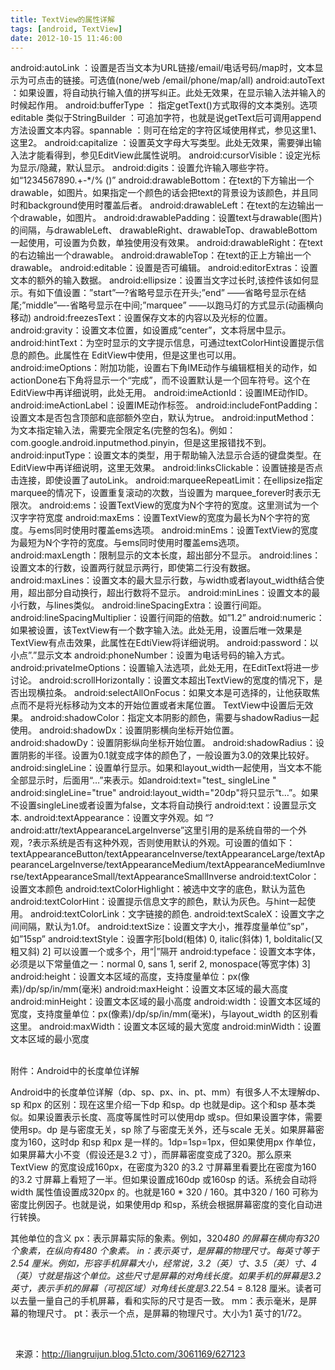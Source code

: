 ```yaml
---
title: TextView的属性详解
tags: [android, TextView]
date: 2012-10-15 11:46:00
---
```


<div align="left">android:autoLink ：设置是否当文本为URL链接/email/电话号码/map时，文本显示为可点击的链接。可选值(none/web /email/phone/map/all)
android:autoText ：如果设置，将自动执行输入值的拼写纠正。此处无效果，在显示输入法并输入的时候起作用。
android:bufferType ： 指定getText()方式取得的文本类别。选项editable 类似于StringBuilder ：可追加字符，也就是说getText后可调用append方法设置文本内容。spannable ：则可在给定的字符区域使用样式，参见这里1、这里2。
android:capitalize ：设置英文字母大写类型。此处无效果，需要弹出输入法才能看得到，参见EditView此属性说明。
android:cursorVisible：设定光标为显示/隐藏，默认显示。
android:digits：设置允许输入哪些字符。如&ldquo;1234567890.+-*/% ()&rdquo;
android:drawableBottom：在text的下方输出一个drawable，如图片。如果指定一个颜色的话会把text的背景设为该颜色，并且同时和background使用时覆盖后者。
android:drawableLeft：在text的左边输出一个drawable，如图片。
android:drawablePadding：设置text与drawable(图片)的间隔，与drawableLeft、 drawableRight、drawableTop、drawableBottom一起使用，可设置为负数，单独使用没有效果。
android:drawableRight：在text的右边输出一个drawable。
android:drawableTop：在text的正上方输出一个drawable。
android:editable：设置是否可编辑。
android:editorExtras：设置文本的额外的输入数据。
android:ellipsize：设置当文字过长时,该控件该如何显示。有如下值设置：&rdquo;start&rdquo;&mdash;?省略号显示在开头;&rdquo;end&rdquo; &mdash;&mdash;省略号显示在结尾;&rdquo;middle&rdquo;&mdash;-省略号显示在中间;&rdquo;marquee&rdquo; &mdash;&mdash;以跑马灯的方式显示(动画横向移动)
android:freezesText：设置保存文本的内容以及光标的位置。
android:gravity：设置文本位置，如设置成&ldquo;center&rdquo;，文本将居中显示。
android:hintText：为空时显示的文字提示信息，可通过textColorHint设置提示信息的颜色。此属性在 EditView中使用，但是这里也可以用。
android:imeOptions：附加功能，设置右下角IME动作与编辑框相关的动作，如actionDone右下角将显示一个&ldquo;完成&rdquo;，而不设置默认是一个回车符号。这个在EditView中再详细说明，此处无用。
android:imeActionId：设置IME动作ID。
android:imeActionLabel：设置IME动作标签。
android:includeFontPadding：设置文本是否包含顶部和底部额外空白，默认为true。
android:inputMethod：为文本指定输入法，需要完全限定名(完整的包名)。例如：com.google.android.inputmethod.pinyin，但是这里报错找不到。
android:inputType：设置文本的类型，用于帮助输入法显示合适的键盘类型。在EditView中再详细说明，这里无效果。
android:linksClickable：设置链接是否点击连接，即使设置了autoLink。
android:marqueeRepeatLimit：在ellipsize指定marquee的情况下，设置重复滚动的次数，当设置为 marquee_forever时表示无限次。
android:ems：设置TextView的宽度为N个字符的宽度。这里测试为一个汉字字符宽度
android:maxEms：设置TextView的宽度为最长为N个字符的宽度。与ems同时使用时覆盖ems选项。
android:minEms：设置TextView的宽度为最短为N个字符的宽度。与ems同时使用时覆盖ems选项。
android:maxLength：限制显示的文本长度，超出部分不显示。
android:lines：设置文本的行数，设置两行就显示两行，即使第二行没有数据。
android:maxLines：设置文本的最大显示行数，与width或者layout_width结合使用，超出部分自动换行，超出行数将不显示。
android:minLines：设置文本的最小行数，与lines类似。
android:lineSpacingExtra：设置行间距。
android:lineSpacingMultiplier：设置行间距的倍数。如&rdquo;1.2&rdquo;
android:numeric：如果被设置，该TextView有一个数字输入法。此处无用，设置后唯一效果是TextView有点击效果，此属性在EdtiView将详细说明。
android:password：以小点&rdquo;.&rdquo;显示文本
android:phoneNumber：设置为电话号码的输入方式。
android:privateImeOptions：设置输入法选项，此处无用，在EditText将进一步讨论。
android:scrollHorizontally：设置文本超出TextView的宽度的情况下，是否出现横拉条。
android:selectAllOnFocus：如果文本是可选择的，让他获取焦点而不是将光标移动为文本的开始位置或者末尾位置。 TextView中设置后无效果。
android:shadowColor：指定文本阴影的颜色，需要与shadowRadius一起使用。
android:shadowDx：设置阴影横向坐标开始位置。
android:shadowDy：设置阴影纵向坐标开始位置。
android:shadowRadius：设置阴影的半径。设置为0.1就变成字体的颜色了，一般设置为3.0的效果比较好。
android:singleLine：设置单行显示。如果和layout_width一起使用，当文本不能全部显示时，后面用&ldquo;&hellip;&rdquo;来表示。如android:text="test_ singleLine "
android:singleLine="true" android:layout_width="20dp"将只显示&ldquo;t&hellip;&rdquo;。如果不设置singleLine或者设置为false，文本将自动换行
android:text：设置显示文本.
android:textAppearance：设置文字外观。如 &ldquo;?android:attr/textAppearanceLargeInverse&rdquo;这里引用的是系统自带的一个外观，?表示系统是否有这种外观，否则使用默认的外观。可设置的值如下：textAppearanceButton/textAppearanceInverse/textAppearanceLarge/textAppearanceLargeInverse/textAppearanceMedium/textAppearanceMediumInverse/textAppearanceSmall/textAppearanceSmallInverse
android:textColor：设置文本颜色
android:textColorHighlight：被选中文字的底色，默认为蓝色
android:textColorHint：设置提示信息文字的颜色，默认为灰色。与hint一起使用。
android:textColorLink：文字链接的颜色.
android:textScaleX：设置文字之间间隔，默认为1.0f。
android:textSize：设置文字大小，推荐度量单位&rdquo;sp&rdquo;，如&rdquo;15sp&rdquo;
android:textStyle：设置字形[bold(粗体) 0, italic(斜体) 1, bolditalic(又粗又斜) 2] 可以设置一个或多个，用&ldquo;|&rdquo;隔开
android:typeface：设置文本字体，必须是以下常量值之一：normal 0, sans 1, serif 2, monospace(等宽字体) 3]
android:height：设置文本区域的高度，支持度量单位：px(像素)/dp/sp/in/mm(毫米)
android:maxHeight：设置文本区域的最大高度
android:minHeight：设置文本区域的最小高度
android:width：设置文本区域的宽度，支持度量单位：px(像素)/dp/sp/in/mm(毫米)，与layout_width 的区别看这里。
android:maxWidth：设置文本区域的最大宽度
android:minWidth：设置文本区域的最小宽度</div>
<div>&nbsp;</div>

附件：Android中的长度单位详解

Android中的长度单位详解（dp、sp、px、in、pt、mm）有很多人不太理解dp、sp 和px 的区别：现在这里介绍一下dp 和sp。dp 也就是dip。这个和sp 基本类似。如果设置表示长度、高度等属性时可以使用dp 或sp。但如果设置字体，需要使用sp。dp 是与密度无关，sp 除了与密度无关外，还与scale 无关。如果屏幕密度为160，这时dp 和sp 和px 是一样的。1dp=1sp=1px，但如果使用px 作单位，如果屏幕大小不变（假设还是3.2 寸），而屏幕密度变成了320。那么原来TextView 的宽度设成160px，在密度为320 的3.2 寸屏幕里看要比在密度为160 的3.2 寸屏幕上看短了一半。但如果设置成160dp 或160sp 的话。系统会自动将width 属性值设置成320px 的。也就是160 * 320 / 160。其中320 / 160 可称为密度比例因子。也就是说，如果使用dp 和sp，系统会根据屏幕密度的变化自动进行转换。

其他单位的含义
px：表示屏幕实际的象素。例如，320*480 的屏幕在横向有320个象素，在纵向有480 个象素。
in：表示英寸，是屏幕的物理尺寸。每英寸等于2.54 厘米。例如，形容手机屏幕大小，经常说，3.2（英）寸、3.5（英）寸、4（英）寸就是指这个单位。这些尺寸是屏幕的对角线长度。如果手机的屏幕是3.2 英寸，表示手机的屏幕（可视区域）对角线长度是3.2*2.54 = 8.128 厘米。读者可以去量一量自己的手机屏幕，看和实际的尺寸是否一致。
mm：表示毫米，是屏幕的物理尺寸。
pt：表示一个点，是屏幕的物理尺寸。大小为1 英寸的1/72。

&nbsp;

&nbsp;
来源：http://liangruijun.blog.51cto.com/3061169/627123

